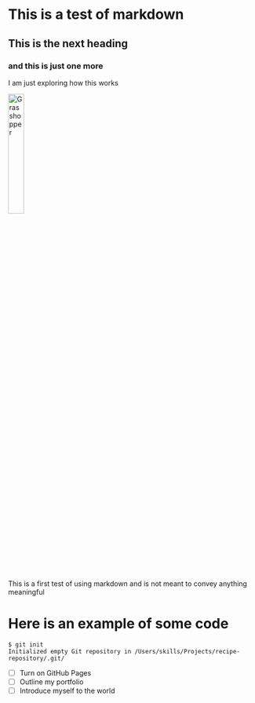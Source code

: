 # This is a test of markdown
## This is the next heading
### and this is just one more
I am just exploring how this works

<img src="https://github.com/user-attachments/assets/bd5493bb-c844-4bfa-b8a8-abe802297a00" alt="Grasshopper" width="25%">



This is a first test of using markdown and is not meant to convey anything meaningful


# Here is an example of some code

```
$ git init
Initialized empty Git repository in /Users/skills/Projects/recipe-repository/.git/
```

- [ ] Turn on GitHub Pages
- [ ] Outline my portfolio
- [ ] Introduce myself to the world
